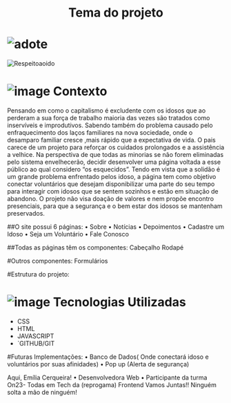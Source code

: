 <h1 align="center">Tema do projeto </h1>

 # ![adote](https://github.com/ejscerqueira/final-/assets/61998637/68a2ddaf-08e6-4298-8889-07fb3ba2e019)


![Respeitoaoido ](https://github.com/ejscerqueira/final-/assets/61998637/88c68886-e8e2-4c46-b7c2-738c9fef1ffd)


# ![image](https://github.com/ejscerqueira/final-/assets/61998637/69b77b2d-6079-426a-98aa-710ef7ca7ca9) Contexto 
Pensando em como o capitalismo é excludente com os idosos que ao perderam a sua força de trabalho maioria das vezes são tratados como inservíveis e improdutivos.
Sabendo também do problema causado pelo enfraquecimento dos laços familiares na nova sociedade, onde o desamparo familiar cresce ,mais rápido que a expectativa de vida.
O pais carece de um projeto para reforçar os cuidados prolongados e a assistência a velhice.
Na perspectiva de que todas as minorias se não forem eliminadas pelo sistema envelhecerão, decidir desenvolver uma página voltada a esse público ao qual considero “os esquecidos”.
Tendo em vista que a solidão é um grande problema enfrentado pelos idoso, a página tem como objetivo conectar voluntários que desejam disponibilizar uma parte do seu tempo para interagir com idosos que se sentem sozinhos e estão em situação de abandono.
O projeto não visa doação de valores e nem propõe encontro presenciais, para que a segurança e o bem estar dos idosos se mantenham preservados.

##O site possui 6 páginas:
•	Sobre
•	Notícias
•	Depoimentos
•	Cadastre um Idoso
•	Seja um Voluntário 
•	Fale Conosco

##Todas as páginas têm os componentes:
Cabeçalho 
Rodapé



#Outros componentes:
Formulários

#Estrutura do projeto:


# ![image](https://github.com/ejscerqueira/final-/assets/61998637/f761f362-ffac-4bfb-b654-90b76c2994ce) Tecnologias Utilizadas

- CSS
- HTML
- JAVASCRIPT	
- `GITHUB/GIT	






#Futuras Implementações:
•	Banco de Dados( Onde conectará idoso e voluntários por suas afinidades)
•	Pop up (Alerta de segurança)

Aqui, Emília Cerqueira!
•	Desenvolvedora Web
•	Participante da turma On23- Todas em Tech da (reprogama) Frontend
Vamos Juntas!! Ninguém solta a mão de ninguém!


















